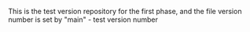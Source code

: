 This is the test version repository for the first phase, and the file version number is set by "main" - test version number
